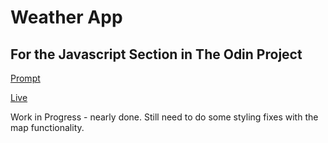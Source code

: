 # Weather App
## For the Javascript Section in The Odin Project
[Prompt](https://www.theodinproject.com/lessons/node-path-javascript-weather-app)

[Live](https://danme-l.github.io/weather-app/)

Work in Progress - nearly done. Still need to do some styling fixes with the map functionality.